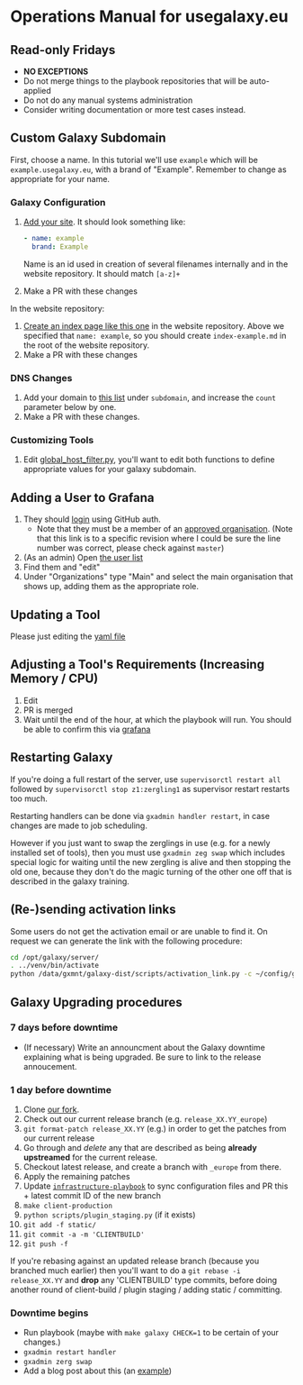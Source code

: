 # Operations Manual for usegalaxy.eu

## Read-only Fridays

- **NO EXCEPTIONS**
- Do not merge things to the playbook repositories that will be auto-applied
- Do not do any manual systems administration
- Consider writing documentation or more test cases instead.

## Custom Galaxy Subdomain

First, choose a name. In this tutorial we'll use `example` which will be `example.usegalaxy.eu`, with a brand of "Example". Remember to change as appropriate for your name.

### Galaxy Configuration

1. [Add your site](https://github.com/usegalaxy-eu/infrastructure-playbook/blob/master/group_vars/custom-sites.yml). It should look something like:

    ```yaml
    - name: example
      brand: Example
    ```

    Name is an id used in creation of several filenames internally and in the website repository. It should match `[a-z]+`

2. Make a PR with these changes

In the website repository:

1. [Create an index page like this one](https://github.com/usegalaxy-eu/website/blob/master/index-metagenomics.md) in the website repository. Above we specified that `name: example`, so you should create `index-example.md` in the root of the website repository.
2. Make a PR with these changes

### DNS Changes

1. Add your domain to [this list](https://github.com/usegalaxy-eu/infrastructure/blob/master/dns.tf#L36) under `subdomain`, and increase the `count` parameter below by one.
2. Make a PR with these changes.

### Customizing Tools

1. Edit [global_host_filter.py](https://github.com/usegalaxy-eu/infrastructure-playbook/blob/master/templates/galaxy/config/global_host_filters.py.j2), you'll want to edit both functions to define appropriate values for your galaxy subdomain.

## Adding a User to Grafana

1. They should [login](https://grafana.denbi.uni-freiburg.de/login) using GitHub auth.
    - Note that they must be a member of an [approved organisation](https://github.com/usegalaxy-eu/infrastructure-playbook/blob/39d5b7e86b4f45acba53adb965b11b63700327ad/group_vars/grafana.yml#L119).  (Note that this link is to a specific revision where I could be sure the line number was correct, please check against `master`)
2. (As an admin) Open [the user list](https://grafana.denbi.uni-freiburg.de/admin/users/)
3. Find them and "edit"
4. Under "Organizations" type "Main" and select the main organisation that shows up, adding them as the appropriate role.

## Updating a Tool

Please just editing the [yaml file](https://github.com/usegalaxy-eu/usegalaxy-eu-tools)

## Adjusting a Tool's Requirements (Increasing Memory / CPU)

1. Edit
2. PR is merged
3. Wait until the end of the hour, at which the playbook will run. You should be able to confirm this via [grafana](https://grafana.denbi.uni-freiburg.de/dashboard/db/galaxy?refresh=1m&panelId=39&fullscreen&orgId=1)

## Restarting Galaxy

If you're doing a full restart of the server, use `supervisorctl restart all`
followed by `supervisorctl stop z1:zergling1` as supervisor restart restarts
too much.

Restarting handlers can be done via `gxadmin handler restart`, in case
changes are made to job scheduling.

However if you just want to swap the zerglings in use (e.g. for a newly
installed set of tools), then you must use `gxadmin zeg swap` which
includes special logic for waiting until the new zergling is alive and then
stopping the old one, because they don't do the magic turning of the other one
off that is described in the galaxy training.

## (Re-)sending activation links

Some users do not get the activation email or are unable to find it. On request we can generate the link with the
following procedure:

```bash
cd /opt/galaxy/server/
. ../venv/bin/activate
python /data/gxmnt/galaxy-dist/scripts/activation_link.py -c ~/config/galaxy.ini -e <their email>
```

## Galaxy Upgrading procedures

### 7 days before downtime

- (If necessary) Write an announcment about the Galaxy downtime explaining what is being upgraded. Be sure to link to the release annoucement.

### 1 day before downtime

1. Clone [our fork](https://github.com/usegalaxy-eu/galaxy/).
2. Check out our current release branch (e.g. `release_XX.YY_europe`)
3. `git format-patch release_XX.YY` (e.g.) in order to get the patches from our current release
4. Go through and *delete* any that are described as being **already upstreamed** for the current release.
5. Checkout latest release, and create a branch with `_europe` from there.
6. Apply the remaining patches
7. Update [`infrastructure-playbook`](https://github.com/usegalaxy-eu/infrastructure-playbook/) to sync configuration files and PR this + latest commit ID of the new branch
8. `make client-production`
9. `python scripts/plugin_staging.py` (if it exists)
9. `git add -f static/`
10. `git commit -a -m 'CLIENTBUILD'`
11. `git push -f`

If you're rebasing against an updated release branch (because you branched much earlier) then you'll want to do a `git rebase -i release_XX.YY` and **drop** any 'CLIENTBUILD' type commits, before doing another round of client-build / plugin staging / adding static / committing.

### Downtime begins

- Run playbook (maybe with `make galaxy CHECK=1` to be certain of your changes.)
- `gxadmin restart handler`
- `gxadmin zerg swap`
- Add a blog post about this (an [example](https://github.com/usegalaxy-eu/galaxy-freiburg/pull/82))
